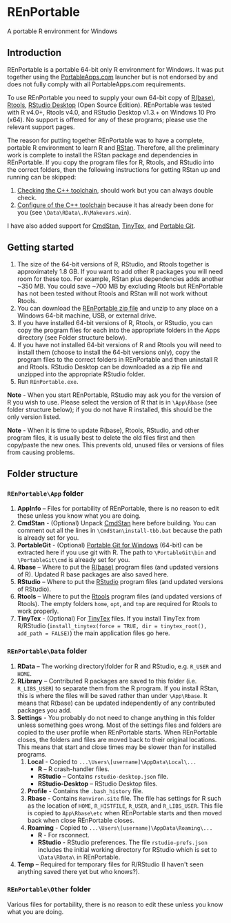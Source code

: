 # REnPortable

A portable R environment for Windows

## Introduction

REnPortable is a portable 64-bit only R environment for Windows. It was put together using the [PortableApps.com](https://portableapps.com) launcher but is not endorsed by and does not fully comply with all PortableApps.com requirements.

To use REnPortable you need to supply your own 64-bit copy of [R(base)](https://cloud.r-project.org/), [Rtools](https://cloud.r-project.org/), [RStudio Desktop](https://www.rstudio.com/) (Open Source Edition). REnPortable was tested with R v4.0+, Rtools v4.0, and RStudio Desktop v1.3.+ on Windows 10 Pro (x64). No support is offered for any of these programs; please use the relevant support pages.

The reason for putting together REnPortable was to have a complete, portable R environment to learn R and [RStan](https://mc-stan.org/users/interfaces/rstan.html). Therefore, all the preliminary work is complete to install the RStan package and dependencies in REnPortable. If you copy the program files for R, Rtools, and RStudio into the correct folders, then the following instructions for getting RStan up and running can be skipped:
   1. [Checking the C++ toolchain](https://github.com/stan-dev/rstan/wiki/RStan-Getting-Started#checking-the-c-toolchain), should work but you can always double check.
   1. [Configure of the C++ toolchain](https://github.com/stan-dev/rstan/wiki/RStan-Getting-Started#configuration-of-the-c-toolchain) because it has already been done for you (see `\Data\RData\.R\Makevars.win`).

I have also added support for [CmdStan](https://mc-stan.org/users/interfaces/cmdstan.html), [TinyTex](https://yihui.org/tinytex/), and [Portable Git](https://github.com/git-for-windows/git/releases).

## Getting started

1. The size of the 64-bit versions of R, RStudio, and Rtools together is approximately 1.8 GB. If you want to add other R packages you will need room for these too. For example, RStan plus dependencies adds another ~350 MB. You could save ~700 MB by excluding Rtools but REnPortable has not been tested without Rtools and RStan will not work without Rtools.
1. You can download the [REnPortable zip file](https://github.com/conchra/REnPortable/releases/) and unzip to any place on a Windows 64-bit machine, USB, or external drive.
1. If you have installed 64-bit versions of R, Rtools, or RStudio, you can copy the program files for each into the appropriate folders in the Apps directory (see Folder structure below).
1. If you have not installed 64-bit versions of R and Rtools you will need to install them (choose to install the 64-bit versions only), copy the program files to the correct folders in REnPortable and then uninstall R and Rtools. RStudio Desktop can be downloaded as a zip file and unzipped into the appropriate RStudio folder.
1. Run `REnPortable.exe`.

**Note** - When you start REnPortable, RStudio may ask you for the version of R you wish to use. Please select the version of R that is in `\App\Rbase` (see folder structure below); if you do not have R installed, this should be the only version listed.

**Note** - When it is time to update R(base), Rtools, RStudio, and other program files, it is usually best to delete the old files first and then copy/paste the new ones. This prevents old, unused files or versions of files from causing problems.

## Folder structure

### `REnPortable\App` folder

1. **AppInfo** – Files for portability of REnPortable, there is no reason to edit these unless you know what you are doing.
1. **CmdStan** - (Optional) Unpack [CmdStan](https://mc-stan.org/users/interfaces/cmdstan.html) here before building. You can comment out all the lines in `\CmdStan\install-tbb.bat` because the path is already set for you.
1. **PortableGit** - (Optional) [Portable Git for Windows](https://github.com/git-for-windows/git/releases) (64-bit) can be extracted here if you use git with R. The path to `\PortableGit\bin` and `\PortableGit\cmd` is already set for you.
1. **Rbase** – Where to put the [R(base)](https://cloud.r-project.org/) program files (and updated versions of R). Updated R base packages are also saved here.
1. **RStudio** – Where to put the [RStudio](https://www.rstudio.com) program files (and updated versions of RStudio).
1. **Rtools** – Where to put the [Rtools](https://cloud.r-project.org/) program files (and updated versions of Rtools). The empty folders `home`, `opt`, and `tmp` are required for Rtools to work properly.
1. **TinyTex** - (Optional) For [TinyTex](https://yihui.org/tinytex/) files. If you install TinyTex from R/RStudio (`install_tinytex(force = TRUE, dir = tinytex_root(), add_path = FALSE)`) the main application files go here.

### `REnPortable\Data` folder

1. **RData** – The working directory\folder for R and RStudio, e.g. `R_USER` and `HOME`.
1. **RLibrary** – Contributed R packages are saved to this folder (i.e. `R_LIBS_USER`) to separate them from the R program. If you install RStan, this is where the files will be saved rather than under `\App\Rbase`. It means that R(base) can be updated independently of any contributed packages you add.
1. **Settings** - You probably do not need to change anything in this folder unless something goes wrong. Most of the settings files and folders are copied to the user profile when REnPortable starts. When REnPortable closes, the folders and files are moved back to their original locations. This means that start and close times may be slower than for installed programs.
   1. **Local** - Copied to `...\Users\[username]\AppData\Local\...`
       - **R** – R crash-handler files.
       - **RStudio** – Contains `rstudio-desktop.json` file.
       - **RStudio-Desktop** – RStudio Desktop files.
   1. **Profile** - Contains the `.bash_history` file.
   1. **Rbase** - Contains `Renviron.site` file. The file has settings for R such as the location of `HOME`, `R_HISTFILE`, `R_USER`, and `R_LIBS_USER`. This file is copied to `App\Rbase\etc` when REnPortable starts and then moved back when close REnPortable closes.
   1. **Roaming** - Copied to `...\Users\[username]\AppData\Roaming\...`
       - **R** - For rsconnect.
       - **RStudio** - RStudio preferences. The file `rstudio-prefs.json` includes the initial working directory for RStudio which is set to `\Data\RData\` in REnPortable.
1. **Temp** – Required for temporary files for R/RStudio (I haven't seen anything saved there yet but who knows?).

### `REnPortable\Other` folder

Various files for portability, there is no reason to edit these unless you know what you are doing.
